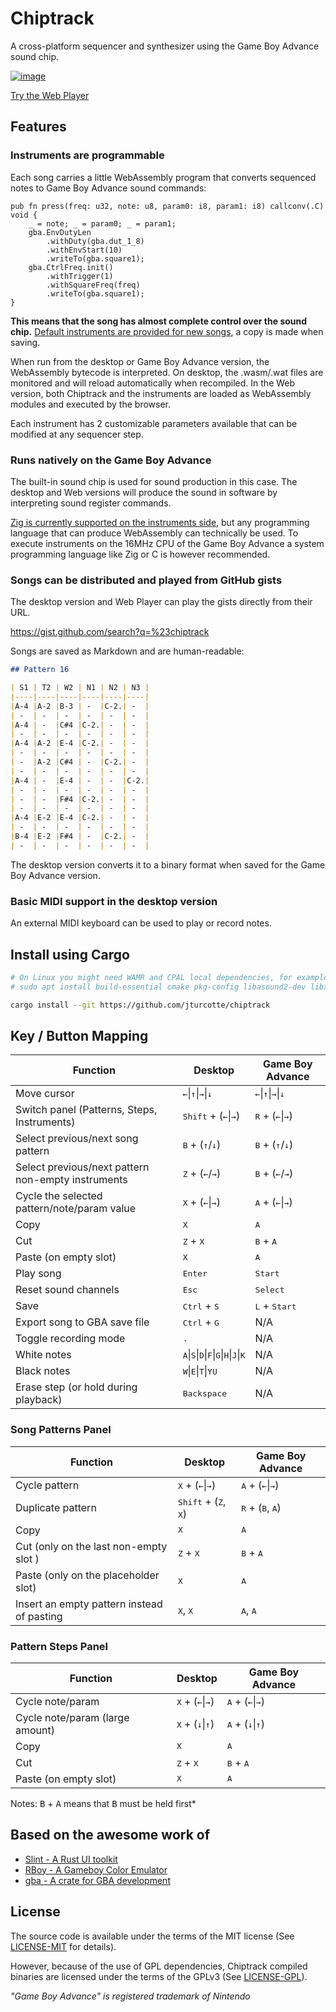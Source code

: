 # Chiptrack

A cross-platform sequencer and synthesizer using the Game Boy Advance sound chip.

[![image](https://user-images.githubusercontent.com/839935/173205865-e4ce44f0-75d3-4c26-8230-6d04aaa9dcdd.png)](https://jturcotte.github.io/chiptrack)

[Try the Web Player](https://jturcotte.github.io/chiptrack)

## Features

### Instruments are programmable

Each song carries a little WebAssembly program that converts sequenced notes to Game Boy Advance sound
commands:

```zig
pub fn press(freq: u32, note: u8, param0: i8, param1: i8) callconv(.C) void {
    _ = note; _ = param0; _ = param1;
    gba.EnvDutyLen
        .withDuty(gba.dut_1_8)
        .withEnvStart(10)
        .writeTo(gba.square1);
    gba.CtrlFreq.init()
        .withTrigger(1)
        .withSquareFreq(freq)
        .writeTo(gba.square1);
}
```

 **This means that the song has almost complete control over the sound chip.** [Default instruments are provided for new songs](instruments/default-instruments.zig), a copy is made when saving.

When run from the desktop or Game Boy Advance version, the WebAssembly bytecode is interpreted.
On desktop, the .wasm/.wat files are monitored and will reload automatically when recompiled.
In the Web version, both Chiptrack and the instruments are loaded as WebAssembly modules and executed
by the browser.

Each instrument has 2 customizable parameters available that can be modified at any sequencer step.

### Runs natively on the Game Boy Advance

The built-in sound chip is used for sound production in this case.
The desktop and Web versions will produce the sound in software by interpreting sound register commands.

[Zig is currently supported on the instruments side](instruments/ct.zig), but any programming language
that can produce WebAssembly can technically be used.
To execute instruments on the 16MHz CPU of the Game Boy Advance a system programming language like Zig
or C is however recommended.

### Songs can be distributed and played from GitHub gists

The desktop version and Web Player can play the gists directly from their URL.

https://gist.github.com/search?q=%23chiptrack

Songs are saved as Markdown and are human-readable:

```md
## Pattern 16

| S1 | T2 | W2 | N1 | N2 | N3 |
|----|----|----|----|----|----|
|A-4 |A-2 |B-3 | -  |C-2.| -  |
| -  | -  | -  | -  | -  | -  |
|A-4 | -  |C#4 |C-2.| -  | -  |
| -  | -  | -  | -  | -  | -  |
|A-4 |A-2 |E-4 |C-2.| -  | -  |
| -  | -  | -  | -  | -  | -  |
| -  |A-2 |C#4 | -  |C-2.| -  |
| -  | -  | -  | -  | -  | -  |
|A-4 | -  |E-4 | -  | -  |C-2.|
| -  | -  | -  | -  | -  | -  |
| -  | -  |F#4 |C-2.| -  | -  |
| -  | -  | -  | -  | -  | -  |
|A-4 |E-2 |E-4 |C-2.| -  | -  |
| -  | -  | -  | -  | -  | -  |
|B-4 |E-2 |F#4 | -  |C-2.| -  |
| -  | -  | -  | -  | -  | -  |
```

The desktop version converts it to a binary format when saved for the Game Boy Advance version.

### Basic MIDI support in the desktop version

An external MIDI keyboard can be used to play or record notes.

## Install using Cargo

```bash
# On Linux you might need WAMR and CPAL local dependencies, for example on Ubuntu:
# sudo apt install build-essential cmake pkg-config libasound2-dev libxft-dev

cargo install --git https://github.com/jturcotte/chiptrack
```
## Key / Button Mapping

Function | Desktop | Game Boy Advance
---------|---------|-----------------
Move cursor | <kbd>&#8592;</kbd>\|<kbd>&#8593;</kbd>\|<kbd>&#8594;</kbd>\|<kbd>&#8595;</kbd> | <kbd>&#8592;</kbd>\|<kbd>&#8593;</kbd>\|<kbd>&#8594;</kbd>\|<kbd>&#8595;</kbd>
Switch panel (Patterns, Steps, Instruments) | <kbd>Shift</kbd> + (<kbd>&#8592;</kbd>\|<kbd>&#8594;</kbd>) | <kbd>R</kbd> + (<kbd>&#8592;</kbd>\|<kbd>&#8594;</kbd>)
Select previous/next song pattern | <kbd>B</kbd> + (<kbd>&#8593;</kbd>/<kbd>&#8595;</kbd>) | <kbd>B</kbd> + (<kbd>&#8593;</kbd>/<kbd>&#8595;</kbd>)
Select previous/next pattern non-empty instruments | <kbd>Z</kbd> + (<kbd>&#8592;</kbd>\/<kbd>&#8594;</kbd>) | <kbd>B</kbd> + (<kbd>&#8592;</kbd>/<kbd>&#8594;</kbd>)
Cycle the selected pattern/note/param value | <kbd>X</kbd> + (<kbd>&#8592;</kbd>\|<kbd>&#8594;</kbd>) | <kbd>A</kbd> + (<kbd>&#8592;</kbd>\|<kbd>&#8594;</kbd>)
Copy | <kbd>X</kbd>  | <kbd>A</kbd>
Cut | <kbd>Z</kbd> + <kbd>X</kbd>  | <kbd>B</kbd> + <kbd>A</kbd>
Paste (on empty slot) | <kbd>X</kbd>  | <kbd>A</kbd>
Play song | <kbd>Enter</kbd> | <kbd>Start</kbd>
Reset sound channels | <kbd>Esc</kbd>  | <kbd>Select</kbd>
Save | <kbd>Ctrl</kbd> + <kbd>S</kbd> | <kbd>L</kbd> + <kbd>Start</kbd>
Export song to GBA save file | <kbd>Ctrl</kbd> + <kbd>G</kbd> | N/A
Toggle recording mode | <kbd>.</kbd> | N/A
White notes | <kbd>A</kbd>\|<kbd>S</kbd>\|<kbd>D</kbd>\|<kbd>F</kbd>\|<kbd>G</kbd>\|<kbd>H</kbd>\|<kbd>J</kbd>\|<kbd>K</kbd> | N/A
Black notes | <kbd>W</kbd>\|<kbd>E</kbd>\|<kbd>T</kbd>\|<kbd>Y</kbd><kbd>U</kbd> | N/A
Erase step (or hold during playback) | <kbd>Backspace</kbd> | N/A


### Song Patterns Panel

Function | Desktop | Game Boy Advance
---------|---------|-----------------
Cycle pattern | <kbd>X</kbd> + (<kbd>&#8592;</kbd>\|<kbd>&#8594;</kbd>) | <kbd>A</kbd> + (<kbd>&#8592;</kbd>\|<kbd>&#8594;</kbd>)
Duplicate pattern | <kbd>Shift</kbd> + (<kbd>Z</kbd>, <kbd>X</kbd>)  | <kbd>R</kbd> + (<kbd>B</kbd>, <kbd>A</kbd>)
Copy | <kbd>X</kbd>  | <kbd>A</kbd>
Cut (only on the last non-empty slot ) | <kbd>Z</kbd> + <kbd>X</kbd>  | <kbd>B</kbd> + <kbd>A</kbd>
Paste (only on the placeholder slot) | <kbd>X</kbd>  | <kbd>A</kbd>
Insert an empty pattern instead of pasting | <kbd>X</kbd>, <kbd>X</kbd>  | <kbd>A</kbd>, <kbd>A</kbd>

### Pattern Steps Panel

Function | Desktop | Game Boy Advance
---------|---------|-----------------
Cycle note/param | <kbd>X</kbd> + (<kbd>&#8592;</kbd>\|<kbd>&#8594;</kbd>) | <kbd>A</kbd> + (<kbd>&#8592;</kbd>\|<kbd>&#8594;</kbd>)
Cycle note/param (large amount) | <kbd>X</kbd> + (<kbd>&#8595;</kbd>\|<kbd>&#8593;</kbd>) | <kbd>A</kbd> + (<kbd>&#8595;</kbd>\|<kbd>&#8593;</kbd>)
Copy | <kbd>X</kbd>  | <kbd>A</kbd>
Cut | <kbd>Z</kbd> + <kbd>X</kbd>  | <kbd>B</kbd> + <kbd>A</kbd>
Paste (on empty slot) | <kbd>X</kbd>  | <kbd>A</kbd>

Notes: <kbd>B</kbd> + <kbd>A</kbd> means that <kbd>B</kbd> must be held first*

## Based on the awesome work of

- [Slint - A Rust UI toolkit](https://github.com/slint-ui/slint)
- [RBoy - A Gameboy Color Emulator](https://github.com/mvdnes/rboy)
- [gba - A crate for GBA development](https://github.com/rust-console/gba)

## License

The source code is available under the terms of the MIT license
(See [LICENSE-MIT](LICENSE-MIT) for details).

However, because of the use of GPL dependencies, Chiptrack compiled binaries
are licensed under the terms of the GPLv3 (See [LICENSE-GPL](LICENSE-GPL)).

*"Game Boy Advance" is registered trademark of Nintendo*
